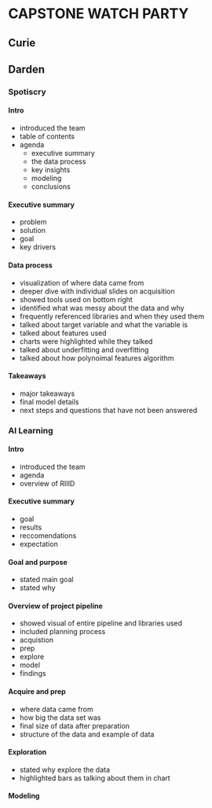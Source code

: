 # CAPSTONE WATCH PARTY
## Curie
###

## Darden
### Spotiscry
#### Intro
- introduced the team
- table of contents
- agenda
    - executive summary
    - the data process
    - key insights
    - modeling
    - conclusions
#### Executive summary
- problem
- solution
- goal
- key drivers

#### Data process
- visualization of where data came from
- deeper dive with individual slides on acquisition
- showed tools used on bottom right
- identified what was messy about the data and why
- frequently referenced libraries and when they used them
- talked about target variable and what the variable is
- talked about features used 
- charts were highlighted while they talked
- talked about underfitting and overfitting
- talked about how polynoimal features algorithm

#### Takeaways
- major takeaways
- final model details
- next steps and questions that have not been answered

### AI Learning
#### Intro
- introduced the team
- agenda
- overview of RIIID

#### Executive summary
- goal
- results
- reccomendations
- expectation

#### Goal and purpose
- stated main goal
- stated why 

#### Overview of project pipeline
- showed visual of entire pipeline and libraries used
- included planning process
- acquistion
- prep
- explore
- model
- findings 

#### Acquire and prep
- where data came from
- how big the data set was
- final size of data after preparation
- structure of the data and example of data

#### Exploration
- stated why explore the data
- highlighted bars as talking about them in chart

#### Modeling